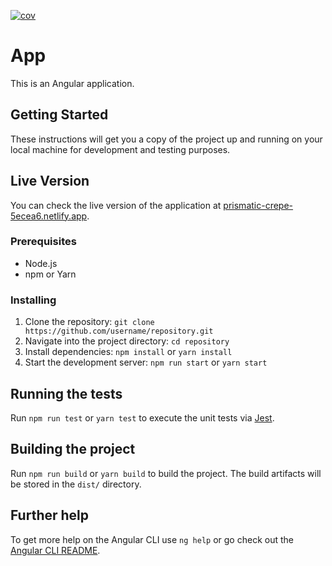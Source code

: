 [![cov](https://karacasamet.github.io/todo-app-angular/badges/coverage.svg)](https://github.com/karacasamet/todo-app-angular/actions)

# App

This is an Angular application.

## Getting Started

These instructions will get you a copy of the project up and running on your local machine for development and testing purposes.

## Live Version

You can check the live version of the application at [prismatic-crepe-5ecea6.netlify.app](https://prismatic-crepe-5ecea6.netlify.app/).

### Prerequisites

- Node.js
- npm or Yarn

### Installing

1. Clone the repository: `git clone https://github.com/username/repository.git`
2. Navigate into the project directory: `cd repository`
3. Install dependencies: `npm install` or `yarn install`
4. Start the development server: `npm run start` or `yarn start`

## Running the tests

Run `npm run test` or `yarn test` to execute the unit tests via [Jest](https://jestjs.io).

## Building the project

Run `npm run build` or `yarn build` to build the project. The build artifacts will be stored in the `dist/` directory.

## Further help

To get more help on the Angular CLI use `ng help` or go check out the [Angular CLI README](https://github.com/angular/angular-cli/blob/master/README.md).
